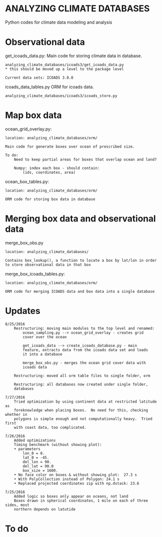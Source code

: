 ANALYZING CLIMATE DATABASES
===========================

Python codes for climate data modeling and analysis


Observational data
==================

get_icoads_data.py:
    Main code for storing climate data in database.  

    analyzing_climate_databases/icoads3/get_icoads_data.py
    * this should be moved up a level to the package level

    Current data sets: ICOADS 3.0.0


icoads_data_tables.py
    ORM for icoads data.

    analyzing_climate_databases/icoads3/icoads_store.py


Map box data
============

ocean_grid_overlay.py:

    location: analyzing_climate_databases/orm/

    Main code for generate boxes over ocean of prescribed size.

    To do:
        Need to keep partial areas for boxes that overlap ocean and land?

        Numpy: index each box - should contain:
            (ids, coordinates, area)

ocean_box_tables.py:

    location: analyzing_climate_databases/orm/

    ORM code for storing box data in database


Merging box data and observational data
=======================================

merge_box_obs.py

    location: analyzing_climate_databases/

    Contains box_lookup(), a function to locate a box by lat/lon in order to store observational data in that box 

merge_box_icoads_tables.py:

    location: analyzing_climate_databases/orm/

    ORM code for merging ICOADS data and box data into a single database


Updates
=======

    8/25/2016
        Restructuring: moving main modules to the top level and renamed:
            ocean_sampling.py --> ocean_grid_overlay - creates grid 
            cover over the ocean

            get_icoads_data --> create_icoads_database.py - main 
            feature, extracts data from the icoads data set and loads 
            it into a database

            merge_box_obs.py - merges the ocean grid cover data with 
            icoads data

        Restructuring: moved all orm table files to single folder, orm

        Restructuring: all databases now created under single folder, 
        databases

    7/27/2016
        Tried optimization by using continent data at restricted latitude as 
        foreknowledge when placing boxes.  No need for this, checking whether in
        polygons is simple enough and not computationally heavy.  Tried first 
        with coast data, too complicated.

    7/26/2016
        Added optimizations
        Timing benchmark (without showing plot):
        • parameters
            lon_0 = 0.
            lat_0 = -45.
            del_lon = 90.
            del_lat = 90.0
            box_size = 1600.
        • No face color on boxes & without showing plot:  27.3 s
        • With PolyCollection instead of Polygon: 24.1 s
        • Replaced projected coordinates zip with np.dstack: 23.6
    
    7/25/2016
        Added logic so boxes only appear on oceans, not land
        Boxes drawn in spherical coordinates, 1 mile on each of three sides, most
        northern depends on latutide

To do
=====


